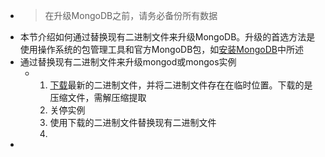 - > 在升级MongoDB之前，请务必备份所有数据
- 本节介绍如何通过替换现有二进制文件来升级MongoDB。升级的首选方法是使用操作系统的包管理工具和官方MongoDB包，如[安装MongoDB](https://docs.mongodb.com/manual/installation/)中所述
- 通过替换现有二进制文件来升级mongod或mongos实例
	- 1. [下载](https://www.mongodb.com/try/download/community?tck=docs_server)最新的二进制文件，并将二进制文件存在在临时位置。下载的是压缩文件，需解压缩提取
	  2. 关停实例
	  3. 使用下载的二进制文件替换现有二进制文件
	  4.
-